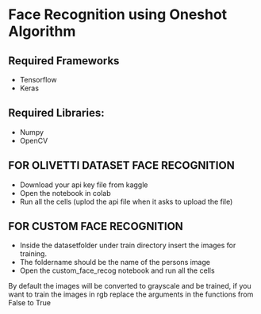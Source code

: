 # Face Recognition using Oneshot Algorithm

## Required Frameworks
- Tensorflow
- Keras

## Required Libraries:
- Numpy
- OpenCV


## FOR OLIVETTI DATASET FACE RECOGNITION
- Download your api key file from kaggle
- Open the notebook in colab
- Run all the cells (uplod the api file when it asks to upload the file)

## FOR CUSTOM FACE RECOGNITION
- Inside the datasetfolder under train directory insert the images for training.
- The foldername should be the name of the persons image
- Open the custom_face_recog notebook and run all the cells

By default the images will be converted to grayscale and be trained, if you want to train the images in rgb replace the arguments in the functions from False to True
